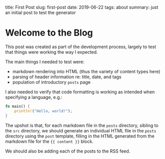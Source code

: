 title: First Post
slug: first-post
date: 2019-06-22
tags: about
summary: just an initial post to test the generator

# Welcome to the Blog

This post was created as part of the development process, largely to
test that things were working the way I expected.

The main things I needed to test were:

* markdown rendering into HTML (thus the variety of content types here)
* parsing of header information re: title, date, and tags
* population of introductory `posts` page

I also needed to verify that code formatting is working as intended
when specifying a language, e.g.:

```rust
fn main() {
    println!("Hello, world!");
}
```

The upshot is that, for each markdown file in the `posts` directory,
sibling to the `src` directory, we should generate an individual HTML
file in the `posts` directory using the `post` template, filling in the
HTML generated from the markdown file for the `{{ content }}` block.

We should also be adding each of the posts to the RSS feed.
